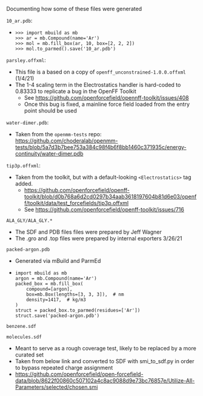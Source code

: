Documenting how some of these files were generated


`10_ar.pdb`:
  - ```python3
    >>> import mbuild as mb
    >>> ar = mb.Compound(name='Ar')
    >>> mol = mb.fill_box(ar, 10, box=[2, 2, 2])
    >>> mol.to_parmed().save('10_ar.pdb')
    ```

`parsley.offxml`:
  - This file is a based on a copy of `openff_unconstrained-1.0.0.offxml` (1/4/21)
  - The 1-4 scaling term in the Electrostatics handler is hard-coded to 0.83333 to replicate a bug in the OpenFF Toolkit
    - See https://github.com/openforcefield/opennff-toolkit/issues/408
    - Once this bug is fixed, a mainline force field loaded from the entry point should be used

`water-dimer.pdb`:
  - Taken from the `openmm-tests` repo: https://github.com/choderalab/openmm-tests/blob/5a7d3b7bee753a384c98f4b6f8bb1460c371935c/energy-continuity/water-dimer.pdb

`tip3p.offxml`:
  - Taken from the toolkit, but with a default-looking `<Electrostatics>` tag added.
    - https://github.com/openforcefield/openff-toolkit/blob/d0b768a6d2cd0297b34aab3618197604b81d6e03/openff/toolkit/data/test_forcefields/tip3p.offxml
    - See https://github.com/openforcefield/openff-toolkit/issues/716

`ALA_GLY/ALA_GLY.*`
  - The SDF and PDB files files were prepared by Jeff Wagner
  - The .gro and .top files were prepared by internal exporters 3/26/21

`packed-argon.pdb`
  - Generated via mBuild and ParmEd
  - ```
    import mbuild as mb
    argon = mb.Compound(name='Ar')
    packed_box = mb.fill_box(
        compound=[argon],
        box=mb.Box(lengths=[3, 3, 3]),  # nm
        density=1417,  # kg/m3
    )
    struct = packed_box.to_parmed(residues=['Ar'])
    struct.save('packed-argon.pdb')
    ```

`benzene.sdf`

`molecules.sdf`
  - Meant to serve as a rough coverage test, likely to be replaced by a more curated set
  - Taken from below link and converted to SDF with smi_to_sdf.py in order to bypass repeated charge assignment
  - https://github.com/openforcefield/open-forcefield-data/blob/8622f00860c507102a4c8ac9088d9e73bc76857e/Utilize-All-Parameters/selected/chosen.smi
